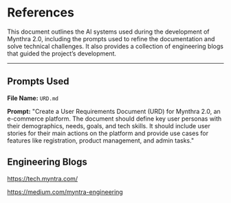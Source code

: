 # References

This document outlines the AI systems used during the development of Mynthra 2.0, including the prompts used to refine the documentation and solve technical challenges. It also provides a collection of engineering blogs that guided the project’s development.

---

## Prompts Used
**File Name:** `URD.md` 

**Prompt:**  "Create a User Requirements Document (URD) for Mynthra 2.0, an e-commerce platform. The document should define key user personas with their demographics, needs, goals, and tech skills. It should include user stories for their main actions on the platform and provide use cases for features like registration, product management, and admin tasks."



## Engineering Blogs
https://tech.myntra.com/

https://medium.com/myntra-engineering
